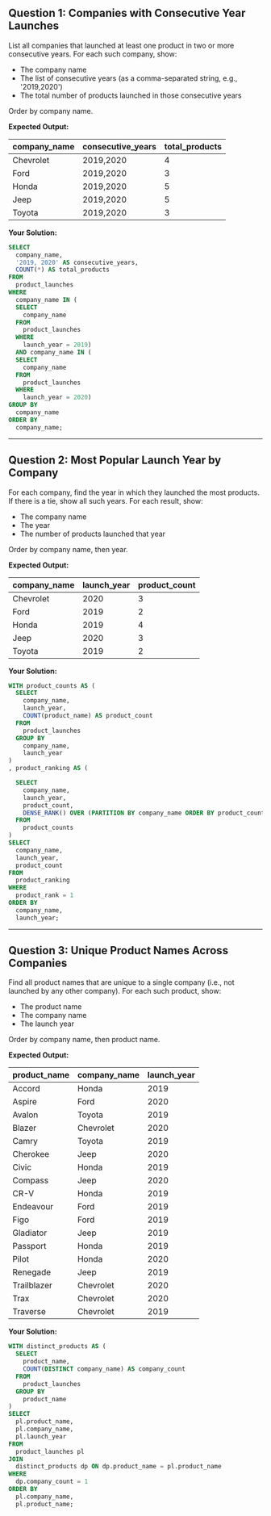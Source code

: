 ## Question 1: Companies with Consecutive Year Launches

List all companies that launched at least one product in two or more consecutive years. For each such company, show:
- The company name
- The list of consecutive years (as a comma-separated string, e.g., '2019,2020')
- The total number of products launched in those consecutive years

Order by company name.

**Expected Output:**

| company_name | consecutive_years | total_products |
|--------------|-------------------|----------------|
| Chevrolet    | 2019,2020         | 4              |
| Ford         | 2019,2020         | 3              |
| Honda        | 2019,2020         | 5              |
| Jeep         | 2019,2020         | 5              |
| Toyota       | 2019,2020         | 3              |

**Your Solution:**
````sql
SELECT
  company_name,
  '2019, 2020' AS consecutive_years,
  COUNT(*) AS total_products
FROM
  product_launches
WHERE
  company_name IN (
  SELECT
    company_name
  FROM
    product_launches
  WHERE
    launch_year = 2019)
  AND company_name IN (
  SELECT
    company_name
  FROM
    product_launches
  WHERE
    launch_year = 2020)
GROUP BY
  company_name
ORDER BY
  company_name;
````

---

## Question 2: Most Popular Launch Year by Company

For each company, find the year in which they launched the most products. If there is a tie, show all such years. For each result, show:
- The company name
- The year
- The number of products launched that year

Order by company name, then year.

**Expected Output:**

| company_name | launch_year | product_count |
| ------------ | ----------- | ------------- |
| Chevrolet    | 2020        | 3             |
| Ford         | 2019        | 2             |
| Honda        | 2019        | 4             |
| Jeep         | 2020        | 3             |
| Toyota       | 2019        | 2             |

**Your Solution:**
````sql
WITH product_counts AS (
  SELECT
    company_name,
    launch_year,
    COUNT(product_name) AS product_count
  FROM
    product_launches
  GROUP BY
    company_name,
    launch_year
)
, product_ranking AS (

  SELECT
    company_name,
    launch_year,
    product_count,
    DENSE_RANK() OVER (PARTITION BY company_name ORDER BY product_count DESC) AS product_rank
  FROM
    product_counts
)
SELECT
  company_name,
  launch_year,
  product_count
FROM
  product_ranking
WHERE
  product_rank = 1
ORDER BY
  company_name,
  launch_year;
````

---

## Question 3: Unique Product Names Across Companies

Find all product names that are unique to a single company (i.e., not launched by any other company). For each such product, show:
- The product name
- The company name
- The launch year

Order by company name, then product name.

**Expected Output:**

| product_name | company_name | launch_year |
|--------------|--------------|-------------|
| Accord       | Honda        | 2019        |
| Aspire       | Ford         | 2020        |
| Avalon       | Toyota       | 2019        |
| Blazer       | Chevrolet    | 2020        |
| Camry        | Toyota       | 2019        |
| Cherokee     | Jeep         | 2020        |
| Civic        | Honda        | 2019        |
| Compass      | Jeep         | 2020        |
| CR-V         | Honda        | 2019        |
| Endeavour    | Ford         | 2019        |
| Figo         | Ford         | 2019        |
| Gladiator    | Jeep         | 2019        |
| Passport     | Honda        | 2019        |
| Pilot        | Honda        | 2020        |
| Renegade     | Jeep         | 2019        |
| Trailblazer  | Chevrolet    | 2020        |
| Trax         | Chevrolet    | 2020        |
| Traverse     | Chevrolet    | 2019        |

**Your Solution:**
````sql
WITH distinct_products AS (
  SELECT
    product_name,
    COUNT(DISTINCT company_name) AS company_count
  FROM
    product_launches
  GROUP BY
    product_name
)
SELECT
  pl.product_name,
  pl.company_name,
  pl.launch_year
FROM
  product_launches pl
JOIN
  distinct_products dp ON dp.product_name = pl.product_name
WHERE
  dp.company_count = 1
ORDER BY
  pl.company_name,
  pl.product_name;
````